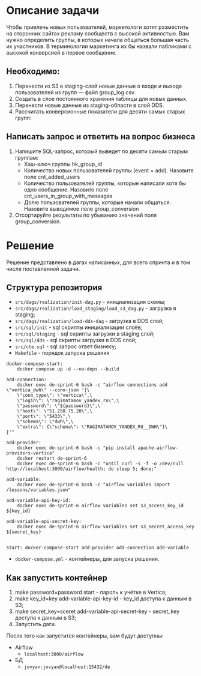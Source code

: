 # Описание задачи
Чтобы привлечь новых пользователей, маркетологи хотят разместить на сторонних сайтах рекламу сообществ с высокой активностью. Вам нужно определить группы, в которых начала общаться большая часть их участников. В терминологии маркетинга их бы назвали пабликами с высокой конверсией в первое сообщение.

## Необходимо:
1. Перенести из S3 в staging-слой новые данные о входе и выходе пользователей из групп — файл group_log.csv.
2. Создать в слое постоянного хранения таблицы для новых данных.
3. Перенести новые данные из staging-области в слой DDS.
4. Рассчитать конверсионные показатели для десяти самых старых групп:

## Написать запрос и ответить на вопрос бизнеса
1. Напишите SQL-запрос, который выведет по десяти самым старым группам:
   - Хэш-ключ группы hk_group_id
   - Количество новых пользователей группы (event = add). Назовите поле cnt_added_users
   - Количество пользователей группы, которые написали хотя бы одно сообщение. Назовите поле cnt_users_in_group_with_messages
   - Долю пользователей группы, которые начали общаться. Назовите выводимое поле group_conversion
2. Отсортируйте результаты по убыванию значений поля group_conversion.


# Решение

Решение представлено в дагах написанных, для всего спринта и в том числе поставленной задачи. 
## Структура репозитория
- `src/dags/realization/init-dag.py` - инициализация схемы;
- `src/dags/realization/load_staging/load_s3_dag.py` - загрузка в staging;
- `src/dags/realization/load-dds-dag` - загрузка в DDS слой; 
- `src/sql/init`    - sql скрипты инициализации слоёв;
- `src/sql/staging` - sql скрипты загрузки в staging слой;
- `src/sql/dds`     - sql скрипты загрузки в DDS слой;
- `src/cte.sql` - sql запрос ответ бизнесу;
- `Makefile` - порядок запуска решения
```
docker-compose-start:
	docker compose up -d --no-deps --build

add-connection:
	docker exec de-sprint-6 bash -c "airflow connections add \"vertica_dwh\" --conn-json '{\
    \"conn_type\": \"vertica\",\
    \"login\": \"ragimatamov_yandex_ru\",\
    \"password\": \"${password}\",\
    \"host\": \"51.250.75.20\",\
    \"port\": \"5433\",\
    \"schema\": \"dwh\",\
    \"extra\": {\"schema\": \"RAGIMATAMOV_YANDEX_RU__DWH\"}\
}'"

add-provider:
	docker exec de-sprint-6 bash -c "pip install apache-airflow-providers-vertica"
	docker restart de-sprint-6
	docker exec de-sprint-6 bash -c "until curl -s -f -o /dev/null http://localhost:3000/airflow/health; do sleep 5; done;"

add-variable:
	docker exec de-sprint-6 bash -c "airflow variables import /lessons/variables.json"

add-variable-api-key-id:
	docker exec de-sprint-6 airflow variables set s3_access_key_id ${key_id}

add-variable-api-secret-key:
	docker exec de-sprint-6 airflow variables set s3_secret_access_key ${secret_key}


start: docker-compose-start add-provider add-connection add-variable

```
- `docker-compose.yml` - контейнеры, для запуска решения.

## Как запустить контейнер
1. make password=password start - пароль к учётке в Vertica;
2. make key_id=key add-variable-api-key-id - key_id доступа к данным в S3;
3. make secret_key=sceret add-variable-api-secret-key - secret_key доступа к данным в S3;
4. Запустить даги.

После того как запустится контейнеры, вам будут доступны:
- Airflow
	- `localhost:3000/airflow`
- БД
	- `jovyan:jovyan@localhost:15432/de`
